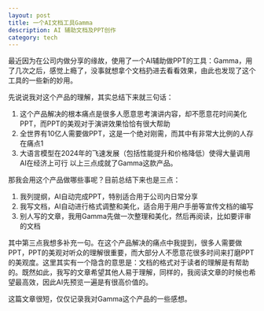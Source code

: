 ```yaml
---
layout: post
title: 一个AI文档工具Gamma
description: AI 辅助文档及PPT创作
category: tech
---
```


最近因为在公司内做分享的缘故，使用了一个AI辅助做PPT的工具：Gamma，用了几次之后，感觉上瘾了，没事就想拿个文档扔进去看看效果，由此也发现了这个工具的一些新的妙用。

先说说我对这个产品的理解，其实总结下来就三句话：
1. 这个产品解决的根本痛点是很多人愿意思考演讲内容，却不愿意花时间美化PPT，而PPT的美观对于演讲效果恰恰有很大帮助
2. 全世界有10亿人需要做PPT，这是一个绝对刚需，而其中有非常大比例的人存在痛点1
3. 大语言模型在2024年的飞速发展（包括性能提升和价格降低）使得大量调用AI在经济上可行
以上三点成就了Gamma这款产品。

那我会用这个产品做哪些事呢？目前总结下来也是三点：
1. 我列提纲，AI自动完成PPT，特别适合用于公司内日常分享
2. 我写文档，AI自动进行格式调整和美化，适合用于用户手册等宣传文档的编写
3. 别人写的文章，我用Gamma先做一次整理和美化，然后再阅读，比如要评审的文档

其中第三点我想多补充一句。在这个产品解决的痛点中我提到，很多人需要做PPT，PPT的美观对听众的理解很重要，而大部分人不愿意花很多时间来打磨PPT的美观度。这里其实有一个隐含的意思是：文档的格式对于读者的理解是有帮助的。既然如此，我写的文章希望其他人易于理解，同样的，我阅读文章的时候也希望最高效，因此AI先预览一遍是有很高价值的。

这篇文章很短，仅仅记录我对Gamma这个产品的一些感想。
